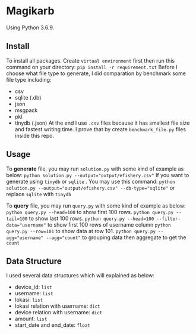 
# Magikarb

Using Python 3.6.9.
 
 ## Install
 To install all packages. Create `virtual environment` first then run this command on your directory:
 `pip install -r requirement.txt`
Before I choose what file type to generate, I did comparation by benchmark some file type including:
- csv
- sqlite (.db)
- json
- msgpack
- pkl
- tinydb (.json)
At the end I use `.csv` files because it has smallest file size and fastest writing time. I prove that by create `benchmark_file.py` files inside this repo.

## Usage
To <b>generate</b> file, you may run `solution.py` with some kind of example as below:
`python solution.py --output="output/efishery.csv"`
If you want to generate using `tinydb` or `sqlite` . You may use this command:
`python solution.py --output="output/efishery.csv" --db-type="sqlite"` or replace `sqlite` with `tinydb`

To <b>query</b> file, you may run `query.py` with some kind of example as below:
`python query.py --head=100` to show first 100 rows.
`python query.py --tail=100` to show last 100 rows.
`python query.py --head=100 --filter-data="username"` to show first 100 rows of username column
`python query.py --row=101` to show data at row 101.
`python query.py --agg="username" --agg="count"` to grouping data then aggregate to get the `count`

## Data Structure
I used several data structures which will explained as below:

- device_id: `list`
- username: `list`
- lokasi: `list`
- lokasi relation with username: `dict`
- device relation with username: `dict`
- amount: `list`
- start_date and end_date: `float`